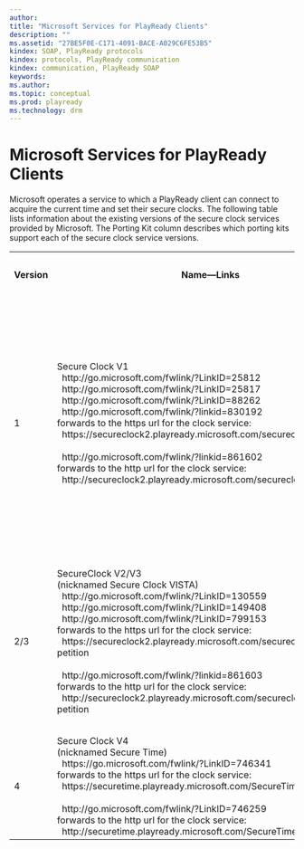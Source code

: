 ```yaml
---
author:
title: "Microsoft Services for PlayReady Clients"
description: ""
ms.assetid: "27BE5F0E-C171-4091-BACE-A029C6FE53B5"
kindex: SOAP, PlayReady protocols
kindex: protocols, PlayReady communication
kindex: communication, PlayReady SOAP
keywords:
ms.author:
ms.topic: conceptual
ms.prod: playready
ms.technology: drm
---
```


# Microsoft Services for PlayReady Clients

Microsoft operates a service to which a PlayReady client can connect to acquire the current time and set their secure clocks. The following table lists information about the existing versions of the secure clock services provided by Microsoft. The Porting Kit column describes which porting kits support each of the secure clock service versions.

<table>
<tr> <th>

Version</th> <th>

Name&mdash;Links</th> <th>

Porting Kit</th> </tr>

<tr> <td>1</td> <td> Secure Clock V1 <br/>  &nbsp;&nbsp;http://go.microsoft.com/fwlink/?LinkID=25812<br/>&nbsp;&nbsp;http://go.microsoft.com/fwlink/?LinkID=25817<br/>&nbsp;&nbsp;http://go.microsoft.com/fwlink/?LinkID=88262<br/>&nbsp;&nbsp;http://go.microsoft.com/fwlink/?linkid=830192<br/>forwards to the https url for the clock service:<br/>&nbsp;&nbsp;https://secureclock2.playready.microsoft.com/secureclock/?petition<br/><br/>&nbsp;&nbsp;http://go.microsoft.com/fwlink/?linkid=861602<br/>forwards to the http url for the clock service:<br/>&nbsp;&nbsp;http://secureclock2.playready.microsoft.com/secureclock/?petition  </td> <td> All WMDRM 7 (2002) <br/>All WMDRM 10.08 (2006) <br/>All PR PK 1.0 (2008) <br/>All PR PK 1.2 (2008) <br/>Some PR PK 2.0 (2011) <br/>Some PR PK 2.5 (2013) </td> </tr>

<tr> <td>2/3</td> <td> SecureClock V2/V3 <br/>(nicknamed Secure Clock VISTA) <br/>&nbsp;&nbsp;http://go.microsoft.com/fwlink/?LinkID=130559<br/>&nbsp;&nbsp;http://go.microsoft.com/fwlink/?LinkID=149408<br/>&nbsp;&nbsp;http://go.microsoft.com/fwlink/?LinkID=799153   <br/>forwards to the https url for the clock service:<br/>&nbsp;&nbsp;https://secureclock2.playready.microsoft.com/secureclock/vista_rtm/?petition<br/><br/>&nbsp;&nbsp;http://go.microsoft.com/fwlink/?linkid=861603<br/>forwards to the http url for the clock service:<br/>&nbsp;&nbsp;http://secureclock2.playready.microsoft.com/secureclock/vista_rtm/?petition  </td> <td> Some PR PK 2.0 (2011) <br/>Some PR PK 2.5 (2013) <br/>All PR PK 2.11 (2014) <br/>All PR PK 3.0 (2015) <br/>(REE Only) </td></tr>



<tr> <td>4</td> <td> Secure Clock V4 <br/>(nicknamed Secure Time) <br/>&nbsp;&nbsp;https://go.microsoft.com/fwlink/?LinkID=746341  <br/>forwards to the https url for the clock service:<br/>&nbsp;&nbsp;https://securetime.playready.microsoft.com/SecureTime <br/> <br/>&nbsp;&nbsp;http://go.microsoft.com/fwlink/?LinkID=746259<br/>forwards to the http url for the clock service:<br/>&nbsp;&nbsp;http://securetime.playready.microsoft.com/SecureTime  </td> <td> All PR PK 3.2+ (2016) <br/>(REE or TEE) </td>  </tr>
 </table>
